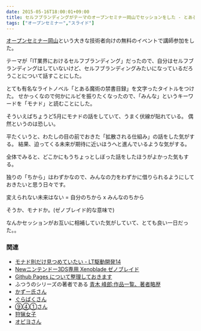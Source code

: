 ```yaml
---
date: 2015-05-16T18:00:01+09:00
title: セルフブランディングがテーマのオープンセミナー岡山でセッションをした - とあるふつうの命令書
tags: ["オープンセミナー","スライド"]
---
```


[オープンセミナー岡山](http://okayama.open-seminar.org/)という大きな技術者向けの無料のイベントで講師参加をした。

テーマが「IT業界におけるセルフブランディング」だったので、自分はセルフブランディングはしていないけど、セルフブランディングみたいになっているだろうことについて話すことにした。

<script async class="speakerdeck-embed" data-id="85b4524a99ad40f7896d09b1bf4d4ac1" data-ratio="1.33333333333333" src="//speakerdeck.com/assets/embed.js"></script>

とても有名なライトノベル「とある魔術の禁書目録」を文字ったタイトルをつけた。
せかっくなので何かにルビを振りたくなったので、「みんな」というキーワードを「モナド」と読むことにした。

そういえばちょうど5月にモナドの話をしていて、うまく伏線が貼れている。
偶然というのは恐しい。

平たくいうと、わたしの目の前でおきた「拡散される仕組み」の話をした気がする。
結果、迫ってくる未来が期待に近いほうへと進んでいるような気がする。

全体でみると、どこかにもうちょっとしぼった話をしたほうがよかった気もする。

独りの「ちから」はわずかなので、みんなの力をわずかに借りられるようにしておきたいと思う日々です。

変えられない未来はない = 自分のちから x みんなのちから

そうか、モナドか。(ゼノブレイド的な意味で)

なんかセッションがお互いに相補していた気がしていて、とても良い一日だった。。

### 関連

* [モナド則だけ見つめていたい - LT駆動開発14](http://blog.eiel.info/blog/2015/05/02/want-staring-monad-only-ltdd-14/)
* [Newニンテンドー3DS専用 Xenoblade ゼノブレイド](http://www.nintendo.co.jp/3ds/cafj/)
* [Github Pages について整理しておきます](http://blog.eiel.info/blog/2013/02/17/github-pages/)
* ふつうのシリーズの著者である [青木 峰郎:作品一覧、著者略歴](http://www.amazon.co.jp/%E9%9D%92%E6%9C%A8-%E5%B3%B0%E9%83%8E/e/B004LT6XC0/ref=dp_byline_cont_book_1)
* [かずー氏さん](https://twitter.com/kazoo04/)
* [ぐらばくさん](https://twitter.com/Grabacr07)
* [⑨④①さん](https://twitter.com/941)
* [狩猟女子](http://hunter-girl.jp/)
* [オピヨさん](https://twitter.com/opiyo_taku)
